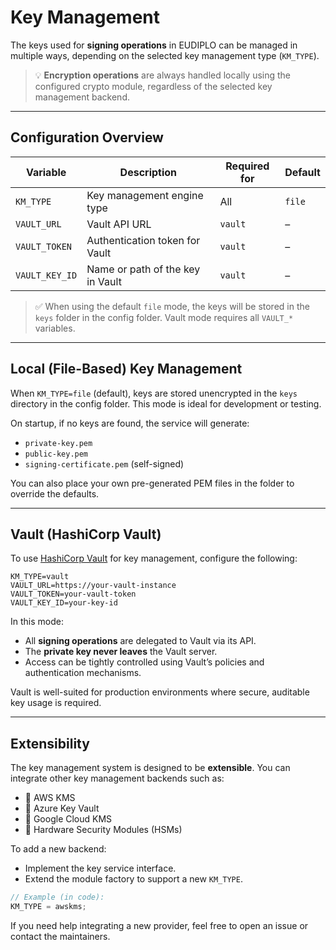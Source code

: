 # Key Management

The keys used for **signing operations** in EUDIPLO can be managed in multiple
ways, depending on the selected key management type (`KM_TYPE`).

> 💡 **Encryption operations** are always handled locally using the configured
> crypto module, regardless of the selected key management backend.

---

## Configuration Overview

| Variable       | Description                      | Required for | Default |
| -------------- | -------------------------------- | ------------ | ------- |
| `KM_TYPE`      | Key management engine type       | All          | `file`  |
| `VAULT_URL`    | Vault API URL                    | `vault`      | –       |
| `VAULT_TOKEN`  | Authentication token for Vault   | `vault`      | –       |
| `VAULT_KEY_ID` | Name or path of the key in Vault | `vault`      | –       |

> ✅ When using the default `file` mode, the keys will be stored in the `keys`
> folder in the config folder. Vault mode requires all `VAULT_*` variables.

---

## Local (File-Based) Key Management

When `KM_TYPE=file` (default), keys are stored unencrypted in the `keys`
directory in the config folder. This mode is ideal for development or testing.

On startup, if no keys are found, the service will generate:

- `private-key.pem`
- `public-key.pem`
- `signing-certificate.pem` (self-signed)

You can also place your own pre-generated PEM files in the folder to override
the defaults.

---

## Vault (HashiCorp Vault)

To use [HashiCorp Vault](https://www.vaultproject.io/) for key management,
configure the following:

```env
KM_TYPE=vault
VAULT_URL=https://your-vault-instance
VAULT_TOKEN=your-vault-token
VAULT_KEY_ID=your-key-id
```

In this mode:

- All **signing operations** are delegated to Vault via its API.
- The **private key never leaves** the Vault server.
- Access can be tightly controlled using Vault’s policies and authentication
  mechanisms.

Vault is well-suited for production environments where secure, auditable key
usage is required.

---

## Extensibility

The key management system is designed to be **extensible**. You can integrate
other key management backends such as:

- 🔐 AWS KMS
- 🔐 Azure Key Vault
- 🔐 Google Cloud KMS
- 🔐 Hardware Security Modules (HSMs)

To add a new backend:

- Implement the key service interface.
- Extend the module factory to support a new `KM_TYPE`.

```ts
// Example (in code):
KM_TYPE = awskms;
```

If you need help integrating a new provider, feel free to open an issue or
contact the maintainers.
